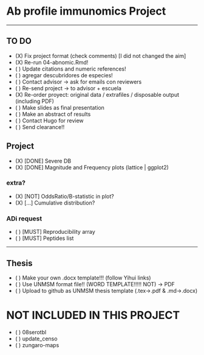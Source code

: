 # Ab profile immunomics Project

---

## TO DO

- (X) Fix project format (check comments) [I did not changed the aim]
- (X) Re-run 04-abnomic.Rmd!
- ( ) Update citations and numeric references!
- ( ) agregar descubridores de especies!
- ( ) Contact advisor -> ask for emails con reviewers
- ( ) Re-send project -> to advisor + escuela
- (X) Re-order proyect: original data / extrafiles / disposable output (including PDF)
- ( ) Make slides as final presentation
- ( ) Make an abstract of results
- ( ) Contact Hugo for review
- ( ) Send clearance!!

## Project

- (X) [DONE] Severe DB
- (X) [DONE] Magnitude and Frequency plots (lattice | ggplot2)

### extra?
- (X) [NOT] OddsRatio/B-statistic in plot?
- (X) [...] Cumulative distribution?

### ADi request

- ( ) [MUST] Reproducibility array
- ( ) [MUST] Peptides list

---

## Thesis

- ( ) Make your own .docx template!!! (follow Yihui links)
- ( ) Use UNMSM format file!! (WORD TEMPLATE!!!!! NOT) -> PDF
- ( ) Upload to github as UNMSM thesis template (.tex->.pdf & .md->.docx)

# NOT INCLUDED IN THIS PROJECT

- ( ) 08serotbl
- ( ) update_censo
- ( ) zungaro-maps
